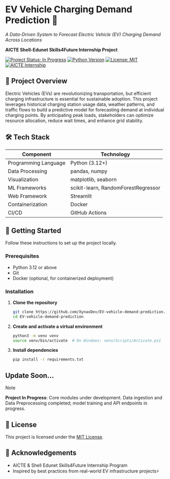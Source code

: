 <!--
✔ EV-Vehicle-Charging-Demand-Prediction
✔ AICTE Shell-Edunet Skills4Future Internship Project
✔ In Progress
-->


# EV Vehicle Charging Demand Prediction 🚗

_A Data-Driven System to Forecast Electric Vehicle (EV) Charging Demand Across Locations_

**AICTE Shell-Edunet Skills4Future Internship Project**

[![Project Status: In Progress](https://img.shields.io/badge/Status-In%20Progress-yellow?style=flat-round)](https://github.com/YourUsername/EV-Vehicle-Charging-Demand-Prediction)
[![Python Version](https://img.shields.io/badge/python-3.12%2B-blue?style=flat-round)](https://www.python.org/)
[![License: MIT](https://img.shields.io/badge/License-MIT-green?style=flat-round)](LICENSE)
[![AICTE Internship](https://img.shields.io/badge/AICTE-Skills4Future-blue?style=flat-round)](https://shell.edunetfoundation.org)

## 🎯 Project Overview

Electric Vehicles (EVs) are revolutionizing transportation, but efficient charging infrastructure is essential for sustainable adoption. This project leverages historical charging station usage data, weather patterns, and traffic flows to build a predictive model for forecasting demand at individual charging points. By anticipating peak loads, stakeholders can optimize resource allocation, reduce wait times, and enhance grid stability.

<!-- ## ✨ Key Features

- **Data Ingestion & Preprocessing**: Automates fetching, cleaning, and merging datasets from multiple sources.
- **Exploratory Data Analysis (EDA)**: Interactive dashboards to visualize demand patterns and correlations.
- **Machine Learning Pipeline**: Modular workflows for feature engineering, model training (Random Forest, RandomForestRegressor), and evaluation.
- **Real-Time Prediction API**: Flask-based REST endpoints for on-the-fly demand forecasting.
- **Deployment Ready**: Containerized with Docker and CI/CD templates for GitHub Actions. -->

## 🛠️ Tech Stack

| Component           | Technology                    |
|---------------------|-------------------------------|
| Programming Language| Python (3.12+)                 |
| Data Processing     | pandas, numpy                 |
| Visualization       | matplotlib, seaborn           |
| ML Frameworks       | scikit-learn, RandomForestRegressor         |
| Web Framework       | Streamlit                         |
| Containerization    | Docker                        |
| CI/CD               | GitHub Actions                |

## 🚀 Getting Started

Follow these instructions to set up the project locally.

### Prerequisites

- Python 3.12 or above
- Git
- Docker (optional, for containerized deployment)

### Installation

1. **Clone the repository**
   ```bash
   git clone https://github.com/XynaxDev/EV-vehicle-demand-prediction.git
   cd EV-vehicle-demand-prediction
   ```
2. **Create and activate a virtual environment**
   ```bash
   python3 -m venv venv
   source venv/bin/activate  # On Windows: venv/Scripts/Activate.ps1
   ```
3. **Install dependencies**
   ```bash
   pip install -r requirements.txt
   ```

## Update Soon...

> [!Note] 
**Project In Progress**: Core modules under development. Data ingestion and Data Preprocessing completed; model training and API endpoints in progress.

## 📄 License

This project is licensed under the [MIT License](LICENSE).

## 🙏 Acknowledgements

- AICTE & Shell Edunet Skills4Future Internship Program
- Inspired by best practices from real-world EV infrastructure projects⚡
